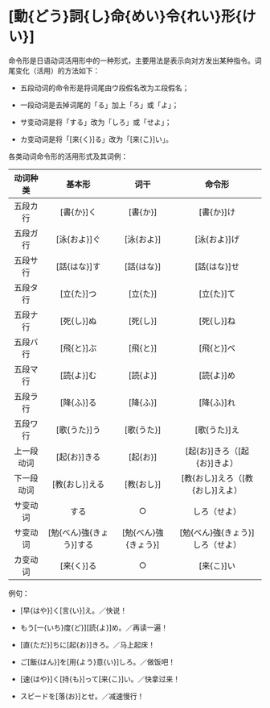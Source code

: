 # [動{どう}詞{し}命{めい}令{れい}形{けい}]

命令形是日语动词活用形中的一种形式，主要用法是表示向对方发出某种指令。词尾变化（活用）的方法如下：

- 五段动词的命令形是将词尾由ウ段假名改为エ段假名；

- 一段动词是去掉词尾的「る」加上「ろ」或「よ」；

- サ变动词是将「する」改为「しろ」或「せよ」；

- カ变动词是将「[来{く}]る」改为「[来{こ}]い」。

各类动词命令形的活用形式及其词例：

|  动词种类  |          基本形          |         词干         |              命令形              |
| :--------: | :----------------------: | :------------------: | :------------------------------: |
|  五段カ行  |        [書{か}]く        |       [書{か}]       |            [書{か}]け            |
|  五段ガ行  |       [泳{およ}]ぐ       |      [泳{およ}]      |           [泳{およ}]げ           |
|  五段サ行  |       [話{はな}]す       |      [話{はな}]      |           [話{はな}]せ           |
|  五段タ行  |        [立{た}]つ        |       [立{た}]       |            [立{た}]て            |
|  五段ナ行  |        [死{し}]ぬ        |       [死{し}]       |            [死{し}]ね            |
|  五段バ行  |        [飛{と}]ぶ        |       [飛{と}]       |            [飛{と}]べ            |
|  五段マ行  |        [読{よ}]む        |       [読{よ}]       |            [読{よ}]め            |
|  五段ラ行  |        [降{ふ}]る        |       [降{ふ}]       |            [降{ふ}]れ            |
|  五段ワ行  |       [歌{うた}]う       |      [歌{うた}]      |           [歌{うた}]え           |
| 上一段动词 |       [起{お}]きる       |       [起{お}]       |   [起{お}]きろ（[起{お}]きよ）   |
| 下一段动词 |      [教{おし}]える      |      [教{おし}]      | [教{おし}]えろ（[教{おし}]えよ） |
|  サ变动词  |           する           |          ○           |           しろ（せよ）           |
|  サ变动词  | [勉{べん}強{きょう}]する | [勉{べん}強{きょう}] | [勉{べん}強{きょう}]しろ（せよ） |
|  カ变动词  |        [来{く}]る        |          ○           |            [来{こ}]い            |

例句：

- [早{はや}]く[言{い}]え。／快说！

- もう[一{いち}度{ど}][読{よ}]め。／再读一遍！

- [直{ただ}]ちに[起{お}]きろ。／马上起床！

- ご[飯{はん}]を[用{よう}意{い}]しろ。／做饭吧！

- [速{はや}]く[持{も}]って[来{こ}]い。／快拿过来！

- スピードを[落{お}]とせ。／减速慢行！
